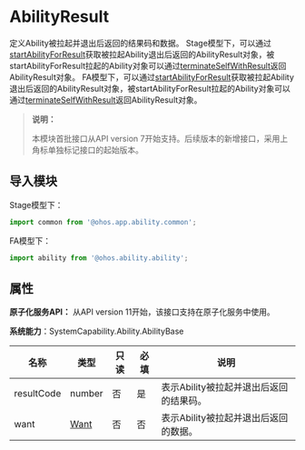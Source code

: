 # AbilityResult

定义Ability被拉起并退出后返回的结果码和数据。
Stage模型下，可以通过[startAbilityForResult](js-apis-inner-application-uiAbilityContext.md#uiabilitycontextstartabilityforresult)获取被拉起Ability退出后返回的AbilityResult对象，被startAbilityForResult拉起的Ability对象可以通过[terminateSelfWithResult](js-apis-inner-application-uiAbilityContext.md#uiabilitycontextterminateselfwithresult)返回AbilityResult对象。
FA模型下，可以通过[startAbilityForResult](js-apis-ability-featureAbility.md#featureabilitystartabilityforresult7)获取被拉起Ability退出后返回的AbilityResult对象，被startAbilityForResult拉起的Ability对象可以通过[terminateSelfWithResult](js-apis-ability-featureAbility.md#featureabilityterminateselfwithresult7)返回AbilityResult对象。

> **说明：**
>
> 本模块首批接口从API version 7开始支持。后续版本的新增接口，采用上角标单独标记接口的起始版本。

## 导入模块

Stage模型下：
```ts
import common from '@ohos.app.ability.common';
```

FA模型下：
```ts
import ability from '@ohos.ability.ability';
```

## 属性

**原子化服务API：** 从API version 11开始，该接口支持在原子化服务中使用。

**系统能力**：SystemCapability.Ability.AbilityBase

| 名称        |  类型                 | 只读 | 必填 | 说明                                                         |
| ----------- | -------------------- | ---- | ---- | ------------------------------------------------------------ |
| resultCode  | number               | 否   | 是   | 表示Ability被拉起并退出后返回的结果码。                                |
| want  | [Want](js-apis-app-ability-want.md)               | 否   | 否   | 表示Ability被拉起并退出后返回的数据。 |

